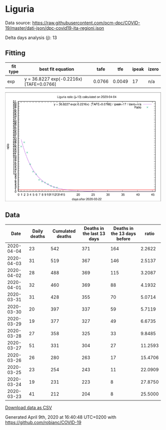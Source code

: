 # Liguria

Data source: https://raw.githubusercontent.com/pcm-dpc/COVID-19/master/dati-json/dpc-covid19-ita-regioni.json

Delta days analysis (j): 13

## Fitting 
|fit type|best fit equation|tafe|tfe|ipeak|izero|
|-------|-----|--------|------|---|---|
|exp|y = 36.8227 exp(-0.2216x)  [TAFE=0.0766]|0.0766|0.0049|17|n/a|

![Plot](COVID-19_liguria_j13_2020-04-04.png)

## Data
|Date|Daily deaths|Cumulated deaths|Deaths in the last 13 days|Deaths in the 13 days before|ratio|
|----|----------|-----------|-------|--------------------|-----|
|2020-04-04|23|542|371|164|2.2622|
|2020-04-03|31|519|367|146|2.5137|
|2020-04-02|28|488|369|115|3.2087|
|2020-04-01|32|460|369|88|4.1932|
|2020-03-31|31|428|355|70|5.0714|
|2020-03-30|20|397|337|59|5.7119|
|2020-03-29|19|377|327|49|6.6735|
|2020-03-28|27|358|325|33|9.8485|
|2020-03-27|51|331|304|27|11.2593|
|2020-03-26|26|280|263|17|15.4706|
|2020-03-25|23|254|243|11|22.0909|
|2020-03-24|19|231|223|8|27.8750|
|2020-03-23|41|212|204|8|25.5000|

[Download data as CSV](COVID-19_liguria_j13_2020-04-04.csv)

Generated April 9th, 2020 at 16:40:48 UTC+0200 with https://github.com/robianc/COVID-19
